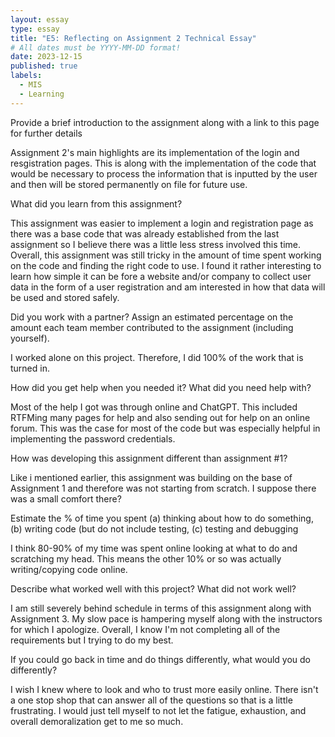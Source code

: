 ```yaml
---
layout: essay
type: essay
title: "E5: Reflecting on Assignment 2 Technical Essay"
# All dates must be YYYY-MM-DD format!
date: 2023-12-15
published: true
labels:
  - MIS
  - Learning
---
```


<p>Provide a brief introduction to the assignment along with a link to this page for further details</p>

<p>Assignment 2's main highlights are its implementation of the login and resgistration pages. This is along with the implementation of the code that would be necessary to process the information that is inputted by the user and then will be stored permanently on file for future use.</p>

<p>What did you learn from this assignment?</p>

<p>This assignment was easier to implement a login and registration page as there was a base code that was already established from the last assignment so I believe there was a little less stress involved this time. Overall, this assignment was still tricky in the amount of time spent working on the code and finding the right code to use. I found it rather interesting to learn how simple it can be fore a website and/or company to collect user data in the form of a user registration and am interested in how that data will be used and stored safely.</p>

<p>Did you work with a partner? Assign an estimated percentage on the amount each team member contributed to the assignment (including yourself).</p>

<p>I worked alone on this project. Therefore, I did 100% of the work that is turned in.</p>

<p>How did you get help when you needed it? What did you need help with?</p>

<p>Most of the help I got was through online and ChatGPT. This included RTFMing many pages for help and also sending out for help on an online forum. This was the case for most of the code but was especially helpful in implementing the password credentials.</p>

<p>How was developing this assignment different than assignment #1?</p>

<p>Like i mentioned earlier, this assignment was building on the base of Assignment 1 and therefore was not starting from scratch. I suppose there was a small comfort there?</p>

<p>Estimate the % of time you spent (a) thinking about how to do something, (b) writing code (but do not include testing, (c) testing and debugging</p>

<p>I think 80-90% of my time was spent online looking at what to do and scratching my head. This means the other 10% or so was actually writing/copying code online.</p>

<p>Describe what worked well with this project? What did not work well?</p>

<p>I am still severely behind schedule in terms of this assignment along with Assignment 3. My slow pace is hampering myself along with the instructors for which I apologize. Overall, I know I'm not completing all of the requirements but I trying to do my best.</p>

<p>If you could go back in time and do things differently, what would you do differently?</p>

<p>I wish I knew where to look and who to trust more easily online. There isn't a one stop shop that can answer all of the questions so that is a little frustrating. I would just tell myself to not let the fatigue, exhaustion, and overall demoralization get to me so much.</p>
